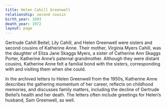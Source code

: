 ```yaml
---
title: Helen Cahill Greenwell
relationship: second cousin
birth_year: 1893
death_year: 1972
layout: page
---
```

Gertrude Cahill Beitel, Lily Cahill, and Helen Greenwell were sisters and second cousins of  Katherine Anne. Their mother, Virginia Myers Cahill, was the daughter of Eliza Jane Skaggs Myers, a sister of Catherine Ann Skaggs Porter, Katherine Anne’s paternal grandmother.  Although they were distant cousins, Katherine Anne felt a familial bond with the sisters, corresponding with and visiting them when she could.

In the archived letters to Helen Greenwell from the 1950s, Katherine Anne describes the gathering momentum of her career, reflects on childhood memories, and discusses family matters, including the decline of Gertrude Beitel’s health and her death. The letters often include greetings for Helen’s husband, Sam Greenwell, as well.
